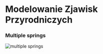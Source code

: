 # Modelowanie Zjawisk Przyrodniczych
### Multiple springs
![multiple springs](https://github.com/supremacey/mzp/02_multiple_methods/multiple.gif "Multiple integragion methods")
